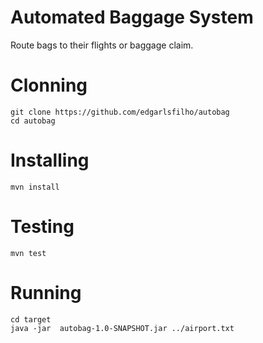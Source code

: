 # Automated Baggage System

Route bags to their flights or baggage claim.

# Clonning
```
git clone https://github.com/edgarlsfilho/autobag
cd autobag
```

# Installing
`mvn install`

# Testing
`mvn test`

# Running
```
cd target
java -jar  autobag-1.0-SNAPSHOT.jar ../airport.txt
```

